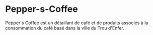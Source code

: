 # Pepper-s-Coffee

Pepper's Coffee est un détaillant de café et de produits associés à la consommation du café basé dans la ville du Trou d'Enfer.
